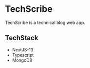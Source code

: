# TechScribe

TechScribe is a technical blog web app.

## TechStack

- NextJS-13
- Typescript
- MongoDB
